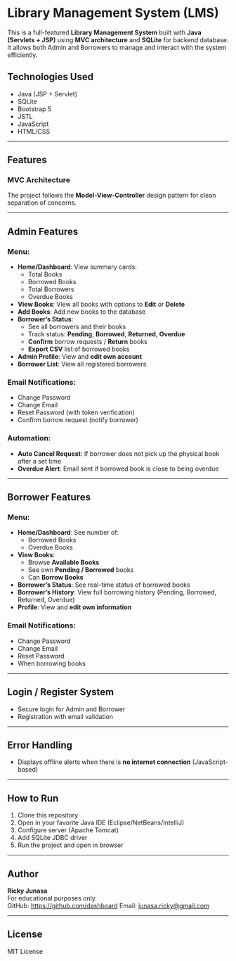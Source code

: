 # Library Management System (LMS)

This is a full-featured **Library Management System** built with **Java (Servlets + JSP)** using **MVC architecture** and **SQLite** for backend database. It allows both Admin and Borrowers to manage and interact with the system efficiently.

## Technologies Used
- Java (JSP + Servlet)
- SQLite
- Bootstrap 5
- JSTL
- JavaScript
- HTML/CSS

---

## Features

### MVC Architecture
The project follows the **Model-View-Controller** design pattern for clean separation of concerns.

---

## Admin Features

### Menu:
- **Home/Dashboard**: View summary cards:
  - Total Books
  - Borrowed Books
  - Total Borrowers
  - Overdue Books
- **View Books**: View all books with options to **Edit** or **Delete**
- **Add Books**: Add new books to the database
- **Borrower’s Status**:
  - See all borrowers and their books
  - Track status: **Pending**, **Borrowed**, **Returned**, **Overdue**
  - **Confirm** borrow requests / **Return** books
  - **Export CSV** list of borrowed books
- **Admin Profile**: View and **edit own account**
- **Borrower List**: View all registered borrowers

### Email Notifications:
- Change Password
- Change Email
- Reset Password (with token verification)
- Confirm borrow request (notify borrower)

### Automation:
- **Auto Cancel Request**: If borrower does not pick up the physical book after a set time
- **Overdue Alert**: Email sent if borrowed book is close to being overdue

---

## Borrower Features

### Menu:
- **Home/Dashboard**: See number of:
  - Borrowed Books
  - Overdue Books
- **View Books**:
  - Browse **Available Books**
  - See own **Pending / Borrowed** books
  - Can **Borrow Books**
- **Borrower’s Status**: See real-time status of borrowed books
- **Borrower’s History**: View full borrowing history (Pending, Borrowed, Returned, Overdue)
- **Profile**: View and **edit own information**

### Email Notifications:
- Change Password
- Change Email
- Reset Password
- When borrowing books

---

## Login / Register System
- Secure login for Admin and Borrower
- Registration with email validation

---

## Error Handling
- Displays offline alerts when there is **no internet connection** (JavaScript-based)

---

## How to Run
1. Clone this repository
2. Open in your favorite Java IDE (Eclipse/NetBeans/IntelliJ)
3. Configure server (Apache Tomcat)
4. Add SQLite JDBC driver
5. Run the project and open in browser

---

## Author
**Ricky Junasa**  
For educational purposes only.  
GitHub: https://github.com/dashboard
Email: junasa.ricky@gmail.com

---

## License
MIT License
